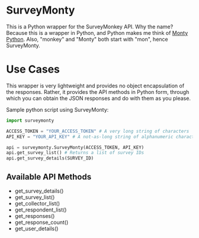 # SurveyMonty

This is a Python wrapper for the SurveyMonkey API. Why the name? Because this
is a wrapper in Python, and Python makes me think of [Monty Python][1]. Also,
"monkey" and "Monty" both start with "mon", hence SurveyMonty.

[1]:http://en.wikipedia.org/wiki/Monty_Python

# Use Cases
This wrapper is very lightweight and provides no object encapsulation of the
responses. Rather, it provides the API methods in Python form, through which
you can obtain the JSON responses and do with them as you please.

Sample python script using SurveyMonty:
```python
import surveymonty

ACCESS_TOKEN = "YOUR_ACCESS_TOKEN" # A very long string of characters
API_KEY = "YOUR_API_KEY" # A not-as-long string of alphanumeric characters

api = surveymonty.SurveyMonty(ACCESS_TOKEN, API_KEY)
api.get_survey_list() # Returns a list of survey IDs
api.get_survey_details(SURVEY_ID)
```

## Available API Methods
- get\_survey\_details()
- get\_survey\_list()
- get\_collector\_list()
- get\_respondent\_list()
- get\_responses()
- get\_response\_count()
- get\_user\_details()

